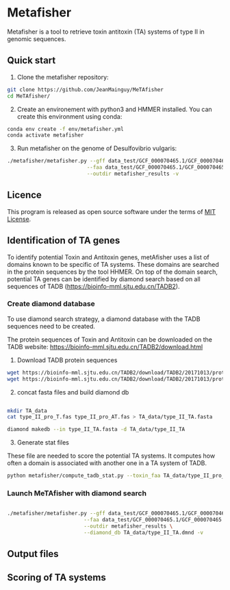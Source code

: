 <!--
 # Table of contents
- [Program overview](#Program_overview)
- [Dependence files](#Dependence_files)
- [Files format requirement](#Files_format_requirement)
- [Output file](#Output_file)
- [How to use MeTAfisher](#How_to_use_MeTAfisher) -->


# Metafisher
Metafisher is a tool to retrieve toxin antitoxin (TA) systems of type II in genomic sequences.


## Quick start

1. Clone the metafisher repository:
```bash
git clone https://github.com/JeanMainguy/MeTAfisher
cd MeTAfisher/
```

2. Create an environement with python3 and HMMER installed. You can create this environment using conda:

```bash
conda env create -f env/metafisher.yml
conda activate metafisher
```

3. Run metafisher on the genome of Desulfovibrio vulgaris:

```bash
./metafisher/metafisher.py --gff data_test/GCF_000070465.1/GCF_000070465.1_ASM7046v1_genomic.gff.gz \
                          --faa data_test/GCF_000070465.1/GCF_000070465.1_ASM7046v1_protein.faa.gz \
                          --outdir metafisher_results -v

```


## Licence
This program is released as open source software under the terms of [MIT License](https://raw.githubusercontent.com/bionitio-team/bionitio/master/LICENSE).


## Identification of TA genes

To identify potential Toxin and Antitoxin genes, metAfisher uses a list of domains known to be specific of TA systems. These domains are searched in the protein sequences by the tool HHMER.
On top of the domain search, potential TA genes can be identified by diamond search based on all sequences of TADB (https://bioinfo-mml.sjtu.edu.cn/TADB2).

### Create diamond database

To use diamond search strategy, a diamond database with the TADB sequences need to be created.

The protein sequences of Toxin and Antitoxin can be downloaded on the TADB website: https://bioinfo-mml.sjtu.edu.cn/TADB2/download.html

1. Download TADB protein sequences

```bash
wget https://bioinfo-mml.sjtu.edu.cn/TADB2/download/TADB2/20171013/protein/type_II_pro_T.fas
wget https://bioinfo-mml.sjtu.edu.cn/TADB2/download/TADB2/20171013/protein/type_II_pro_AT.fas
```

2. concat fasta files and build diamond db

```bash

mkdir TA_data
cat type_II_pro_T.fas type_II_pro_AT.fas > TA_data/type_II_TA.fasta

diamond makedb --in type_II_TA.fasta -d TA_data/type_II_TA

```

3. Generate stat files

These file are needed to score the potential TA systems. It computes how often a domain is associated with another one in a TA system of TADB.   

```bash
python metafisher/compute_tadb_stat.py --toxin_faa TA_data/type_II_pro_T.fas --antitoxin_faa TA_data/type_II_pro_AT.fas -v
```

### Launch MeTAfisher with diamond search

```bash

./metafisher/metafisher.py --gff data_test/GCF_000070465.1/GCF_000070465.1_ASM7046v1_genomic.gff.gz \
                         --faa data_test/GCF_000070465.1/GCF_000070465.1_ASM7046v1_protein.faa.gz\
                         --outdir metafisher_results \
                         --diamond_db TA_data/type_II_TA.dmnd -v

```

## Output files



## Scoring of TA systems
